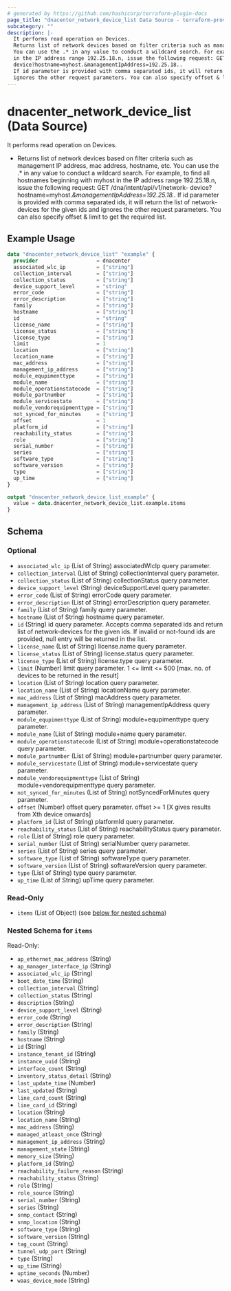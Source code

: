 ```yaml
---
# generated by https://github.com/hashicorp/terraform-plugin-docs
page_title: "dnacenter_network_device_list Data Source - terraform-provider-dnacenter"
subcategory: ""
description: |-
  It performs read operation on Devices.
  Returns list of network devices based on filter criteria such as management IP address, mac address, hostname, etc.
  You can use the .* in any value to conduct a wildcard search. For example, to find all hostnames beginning with myhost
  in the IP address range 192.25.18.n, issue the following request: GET /dna/intent/api/v1/network-
  device?hostname=myhost.&managementIpAddress=192.25.18..
  If id parameter is provided with comma separated ids, it will return the list of network-devices for the given ids and
  ignores the other request parameters. You can also specify offset & limit to get the required list.
---
```


# dnacenter_network_device_list (Data Source)

It performs read operation on Devices.

- Returns list of network devices based on filter criteria such as management IP address, mac address, hostname, etc.
You can use the .* in any value to conduct a wildcard search. For example, to find all hostnames beginning with myhost
in the IP address range 192.25.18.n, issue the following request: GET /dna/intent/api/v1/network-
device?hostname=myhost.*&managementIpAddress=192.25.18..*
If id parameter is provided with comma separated ids, it will return the list of network-devices for the given ids and
ignores the other request parameters. You can also specify offset & limit to get the required list.

## Example Usage

```terraform
data "dnacenter_network_device_list" "example" {
  provider                   = dnacenter
  associated_wlc_ip          = ["string"]
  collection_interval        = ["string"]
  collection_status          = ["string"]
  device_support_level       = "string"
  error_code                 = ["string"]
  error_description          = ["string"]
  family                     = ["string"]
  hostname                   = ["string"]
  id                         = "string"
  license_name               = ["string"]
  license_status             = ["string"]
  license_type               = ["string"]
  limit                      = 1
  location                   = ["string"]
  location_name              = ["string"]
  mac_address                = ["string"]
  management_ip_address      = ["string"]
  module_equpimenttype       = ["string"]
  module_name                = ["string"]
  module_operationstatecode  = ["string"]
  module_partnumber          = ["string"]
  module_servicestate        = ["string"]
  module_vendorequipmenttype = ["string"]
  not_synced_for_minutes     = ["string"]
  offset                     = 1
  platform_id                = ["string"]
  reachability_status        = ["string"]
  role                       = ["string"]
  serial_number              = ["string"]
  series                     = ["string"]
  software_type              = ["string"]
  software_version           = ["string"]
  type                       = ["string"]
  up_time                    = ["string"]
}

output "dnacenter_network_device_list_example" {
  value = data.dnacenter_network_device_list.example.items
}
```

<!-- schema generated by tfplugindocs -->
## Schema

### Optional

- `associated_wlc_ip` (List of String) associatedWlcIp query parameter.
- `collection_interval` (List of String) collectionInterval query parameter.
- `collection_status` (List of String) collectionStatus query parameter.
- `device_support_level` (String) deviceSupportLevel query parameter.
- `error_code` (List of String) errorCode query parameter.
- `error_description` (List of String) errorDescription query parameter.
- `family` (List of String) family query parameter.
- `hostname` (List of String) hostname query parameter.
- `id` (String) id query parameter. Accepts comma separated ids and return list of network-devices for the given ids. If invalid or not-found ids are provided, null entry will be returned in the list.
- `license_name` (List of String) license.name query parameter.
- `license_status` (List of String) license.status query parameter.
- `license_type` (List of String) license.type query parameter.
- `limit` (Number) limit query parameter. 1 <= limit <= 500 [max. no. of devices to be returned in the result]
- `location` (List of String) location query parameter.
- `location_name` (List of String) locationName query parameter.
- `mac_address` (List of String) macAddress query parameter.
- `management_ip_address` (List of String) managementIpAddress query parameter.
- `module_equpimenttype` (List of String) module+equpimenttype query parameter.
- `module_name` (List of String) module+name query parameter.
- `module_operationstatecode` (List of String) module+operationstatecode query parameter.
- `module_partnumber` (List of String) module+partnumber query parameter.
- `module_servicestate` (List of String) module+servicestate query parameter.
- `module_vendorequipmenttype` (List of String) module+vendorequipmenttype query parameter.
- `not_synced_for_minutes` (List of String) notSyncedForMinutes query parameter.
- `offset` (Number) offset query parameter. offset >= 1 [X gives results from Xth device onwards]
- `platform_id` (List of String) platformId query parameter.
- `reachability_status` (List of String) reachabilityStatus query parameter.
- `role` (List of String) role query parameter.
- `serial_number` (List of String) serialNumber query parameter.
- `series` (List of String) series query parameter.
- `software_type` (List of String) softwareType query parameter.
- `software_version` (List of String) softwareVersion query parameter.
- `type` (List of String) type query parameter.
- `up_time` (List of String) upTime query parameter.

### Read-Only

- `items` (List of Object) (see [below for nested schema](#nestedatt--items))

<a id="nestedatt--items"></a>
### Nested Schema for `items`

Read-Only:

- `ap_ethernet_mac_address` (String)
- `ap_manager_interface_ip` (String)
- `associated_wlc_ip` (String)
- `boot_date_time` (String)
- `collection_interval` (String)
- `collection_status` (String)
- `description` (String)
- `device_support_level` (String)
- `error_code` (String)
- `error_description` (String)
- `family` (String)
- `hostname` (String)
- `id` (String)
- `instance_tenant_id` (String)
- `instance_uuid` (String)
- `interface_count` (String)
- `inventory_status_detail` (String)
- `last_update_time` (Number)
- `last_updated` (String)
- `line_card_count` (String)
- `line_card_id` (String)
- `location` (String)
- `location_name` (String)
- `mac_address` (String)
- `managed_atleast_once` (String)
- `management_ip_address` (String)
- `management_state` (String)
- `memory_size` (String)
- `platform_id` (String)
- `reachability_failure_reason` (String)
- `reachability_status` (String)
- `role` (String)
- `role_source` (String)
- `serial_number` (String)
- `series` (String)
- `snmp_contact` (String)
- `snmp_location` (String)
- `software_type` (String)
- `software_version` (String)
- `tag_count` (String)
- `tunnel_udp_port` (String)
- `type` (String)
- `up_time` (String)
- `uptime_seconds` (Number)
- `waas_device_mode` (String)


